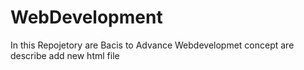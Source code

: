 # WebDevelopment
In this Repojetory are Bacis to Advance Webdevelopmet concept are describe
add new html file 
